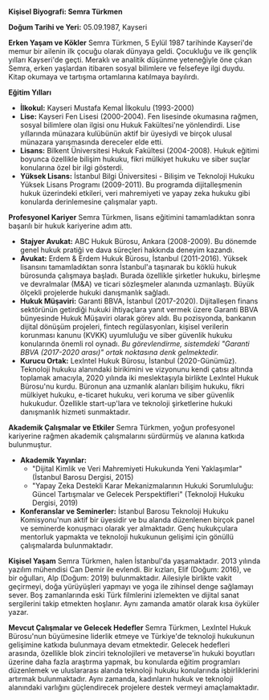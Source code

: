 **Kişisel Biyografi: Semra Türkmen**

**Doğum Tarihi ve Yeri:** 05.09.1987, Kayseri

**Erken Yaşam ve Kökler**
Semra Türkmen, 5 Eylül 1987 tarihinde Kayseri'de memur bir ailenin ilk çocuğu olarak dünyaya geldi. Çocukluğu ve ilk gençlik yılları Kayseri'de geçti. Meraklı ve analitik düşünme yeteneğiyle öne çıkan Semra, erken yaşlardan itibaren sosyal bilimlere ve felsefeye ilgi duydu. Kitap okumaya ve tartışma ortamlarına katılmaya bayılırdı.

**Eğitim Yılları**
*   **İlkokul:** Kayseri Mustafa Kemal İlkokulu (1993-2000)
*   **Lise:** Kayseri Fen Lisesi (2000-2004). Fen lisesinde okumasına rağmen, sosyal bilimlere olan ilgisi onu Hukuk Fakültesi'ne yönlendirdi. Lise yıllarında münazara kulübünün aktif bir üyesiydi ve birçok ulusal münazara yarışmasında dereceler elde etti.
*   **Lisans:** Bilkent Üniversitesi Hukuk Fakültesi (2004-2008). Hukuk eğitimi boyunca özellikle bilişim hukuku, fikri mülkiyet hukuku ve siber suçlar konularına özel bir ilgi gösterdi.
*   **Yüksek Lisans:** İstanbul Bilgi Üniversitesi - Bilişim ve Teknoloji Hukuku Yüksek Lisans Programı (2009-2011). Bu programda dijitalleşmenin hukuk üzerindeki etkileri, veri mahremiyeti ve yapay zeka hukuku gibi konularda derinlemesine çalışmalar yaptı.

**Profesyonel Kariyer**
Semra Türkmen, lisans eğitimini tamamladıktan sonra başarılı bir hukuk kariyerine adım attı.

*   **Stajyer Avukat:** ABC Hukuk Bürosu, Ankara (2008-2009). Bu dönemde genel hukuk pratiği ve dava süreçleri hakkında deneyim kazandı.
*   **Avukat:** Erdem & Erdem Hukuk Bürosu, İstanbul (2011-2016). Yüksek lisansını tamamladıktan sonra İstanbul'a taşınarak bu köklü hukuk bürosunda çalışmaya başladı. Burada özellikle şirketler hukuku, birleşme ve devralmalar (M&A) ve ticari sözleşmeler alanında uzmanlaştı. Büyük ölçekli projelerde hukuki danışmanlık sağladı.
*   **Hukuk Müşaviri:** Garanti BBVA, İstanbul (2017-2020). Dijitalleşen finans sektörünün getirdiği hukuki ihtiyaçlara yanıt vermek üzere Garanti BBVA bünyesinde Hukuk Müşaviri olarak görev aldı. Bu pozisyonda, bankanın dijital dönüşüm projeleri, fintech regülasyonları, kişisel verilerin korunması kanunu (KVKK) uyumluluğu ve siber güvenlik hukuku konularında önemli rol oynadı. *Bu görevlendirme, sistemdeki "Garanti BBVA (2017-2020 arası)" ortak noktasına denk gelmektedir.*
*   **Kurucu Ortak:** LexIntel Hukuk Bürosu, İstanbul (2020-Günümüz). Teknoloji hukuku alanındaki birikimini ve vizyonunu kendi çatısı altında toplamak amacıyla, 2020 yılında iki meslektaşıyla birlikte LexIntel Hukuk Bürosu'nu kurdu. Büronun ana uzmanlık alanları bilişim hukuku, fikri mülkiyet hukuku, e-ticaret hukuku, veri koruma ve siber güvenlik hukukudur. Özellikle start-up'lara ve teknoloji şirketlerine hukuki danışmanlık hizmeti sunmaktadır.

**Akademik Çalışmalar ve Etkiler**
Semra Türkmen, yoğun profesyonel kariyerine rağmen akademik çalışmalarını sürdürmüş ve alanına katkıda bulunmuştur.

*   **Akademik Yayınlar:**
    *   "Dijital Kimlik ve Veri Mahremiyeti Hukukunda Yeni Yaklaşımlar" (İstanbul Barosu Dergisi, 2015)
    *   "Yapay Zeka Destekli Karar Mekanizmalarının Hukuki Sorumluluğu: Güncel Tartışmalar ve Gelecek Perspektifleri" (Teknoloji Hukuku Dergisi, 2019)
*   **Konferanslar ve Seminerler:** İstanbul Barosu Teknoloji Hukuku Komisyonu'nun aktif bir üyesidir ve bu alanda düzenlenen birçok panel ve seminerde konuşmacı olarak yer almaktadır. Genç hukukçulara mentorluk yapmakta ve teknoloji hukukunun gelişimi için gönüllü çalışmalarda bulunmaktadır.

**Kişisel Yaşam**
Semra Türkmen, halen İstanbul'da yaşamaktadır. 2013 yılında yazılım mühendisi Can Demir ile evlendi. Bir kızları, Elif (Doğum: 2016), ve bir oğulları, Alp (Doğum: 2019) bulunmaktadır. Ailesiyle birlikte vakit geçirmeyi, doğa yürüyüşleri yapmayı ve yoga ile zihinsel denge sağlamayı sever. Boş zamanlarında eski Türk filmlerini izlemekten ve dijital sanat sergilerini takip etmekten hoşlanır. Aynı zamanda amatör olarak kısa öyküler yazar.

**Mevcut Çalışmalar ve Gelecek Hedefler**
Semra Türkmen, LexIntel Hukuk Bürosu'nun büyümesine liderlik etmeye ve Türkiye'de teknoloji hukukunun gelişimine katkıda bulunmaya devam etmektedir. Gelecek hedefleri arasında, özellikle blok zinciri teknolojileri ve metaverse'in hukuki boyutları üzerine daha fazla araştırma yapmak, bu konularda eğitim programları düzenlemek ve uluslararası alanda teknoloji hukuku konularında işbirliklerini artırmak bulunmaktadır. Aynı zamanda, kadınların hukuk ve teknoloji alanındaki varlığını güçlendirecek projelere destek vermeyi amaçlamaktadır.